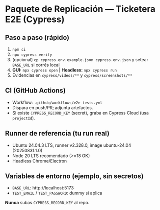 # Paquete de Replicación — Ticketera E2E (Cypress)

## Paso a paso (rápido)
1) `npm ci`
2) `npx cypress verify`
3) (opcional) `cp cypress.env.example.json cypress.env.json` y setear `BASE_URL` si corrés local
4) **GUI:** `npx cypress open` | **Headless:** `npx cypress run`
5) Evidencias en `cypress/videos/**` y `cypress/screenshots/**`

## CI (GitHub Actions)
- Workflow: `.github/workflows/e2e-tests.yml`
- Dispara en push/PR; adjunta artefactos.
- Si existe `CYPRESS_RECORD_KEY` (secret), graba en Cypress Cloud (usa `projectId`).

## Runner de referencia (tu run real)
- Ubuntu 24.04.3 LTS, runner v2.328.0, image ubuntu-24.04 (20250831.1.0)
- Node 20 LTS recomendado (>=18 OK)
- Headless Chrome/Electron

## Variables de entorno (ejemplo, sin secretos)
- `BASE_URL`: http://localhost:5173
- `TEST_EMAIL` / `TEST_PASSWORD`: dummy si aplica

**Nunca** subas `CYPRESS_RECORD_KEY` al repo.
